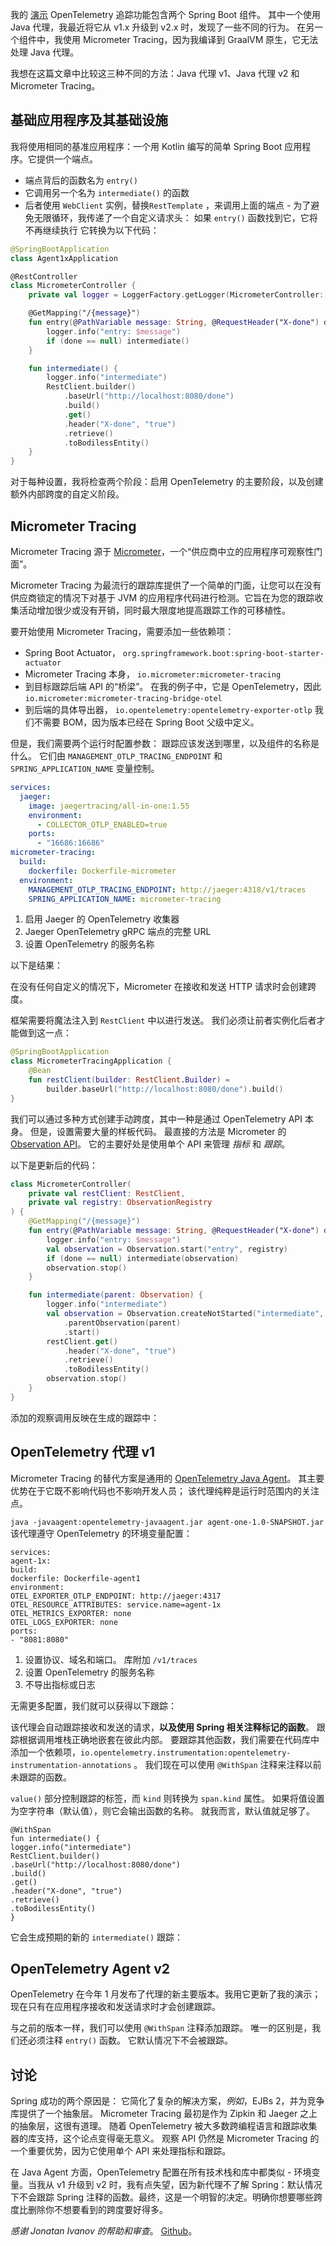 我的 [演示](https://github.com/nfrankel/opentelemetry-tracing) OpenTelemetry 追踪功能包含两个 Spring Boot 组件。
其中一个使用 Java 代理，我最近将它从 v1.x 升级到 v2.x 时，发现了一些不同的行为。
在另一个组件中，我使用 Micrometer Tracing，因为我编译到 GraalVM 原生，它无法处理 Java 代理。

我想在这篇文章中比较这三种不同的方法：Java 代理 v1、Java 代理 v2 和 Micrometer Tracing。

## 基础应用程序及其基础设施
我将使用相同的基准应用程序：一个用 Kotlin 编写的简单 Spring Boot 应用程序。它提供一个端点。

- 端点背后的函数名为
`entry()`
- 它调用另一个名为
`intermediate()`
的函数
- 后者使用
`WebClient`
实例，替换`RestTemplate`
，来调用上面的端点 - 为了避免无限循环，我传递了一个自定义请求头：
如果
`entry()`
函数找到它，它将不再继续执行
它转换为以下代码：

```kotlin
@SpringBootApplication
class Agent1xApplication

@RestController
class MicrometerController {
    private val logger = LoggerFactory.getLogger(MicrometerController::class.java)

    @GetMapping("/{message}")
    fun entry(@PathVariable message: String, @RequestHeader("X-done") done: String?) {
        logger.info("entry: $message")
        if (done == null) intermediate()
    }

    fun intermediate() {
        logger.info("intermediate")
        RestClient.builder()
            .baseUrl("http://localhost:8080/done")
            .build()
            .get()
            .header("X-done", "true")
            .retrieve()
            .toBodilessEntity()
    }
}
```
对于每种设置，我将检查两个阶段：启用 OpenTelemetry 的主要阶段，以及创建额外内部跨度的自定义阶段。

## Micrometer Tracing
Micrometer Tracing 源于 [Micrometer](https://micrometer.io/)，一个“供应商中立的应用程序可观察性门面”。

Micrometer Tracing 为最流行的跟踪库提供了一个简单的门面，让您可以在没有供应商锁定的情况下对基于 JVM 的应用程序代码进行检测。它旨在为您的跟踪收集活动增加很少或没有开销，同时最大限度地提高跟踪工作的可移植性。

要开始使用 Micrometer Tracing，需要添加一些依赖项：

- Spring Boot Actuator，
`org.springframework.boot:spring-boot-starter-actuator`
- Micrometer Tracing 本身，
`io.micrometer:micrometer-tracing`
- 到目标跟踪后端 API 的“桥梁”。
在我的例子中，它是 OpenTelemetry，因此
`io.micrometer:micrometer-tracing-bridge-otel`
- 到后端的具体导出器，
`io.opentelemetry:opentelemetry-exporter-otlp`
我们不需要 BOM，因为版本已经在 Spring Boot 父级中定义。

但是，我们需要两个运行时配置参数：
跟踪应该发送到哪里，以及组件的名称是什么。
它们由 `MANAGEMENT_OTLP_TRACING_ENDPOINT`
和 `SPRING_APPLICATION_NAME`
变量控制。

```yaml
services:
  jaeger:
    image: jaegertracing/all-in-one:1.55
    environment:
      - COLLECTOR_OTLP_ENABLED=true
    ports:
      - "16686:16686"
micrometer-tracing:
  build:
    dockerfile: Dockerfile-micrometer
  environment:
    MANAGEMENT_OTLP_TRACING_ENDPOINT: http://jaeger:4318/v1/traces
    SPRING_APPLICATION_NAME: micrometer-tracing
```
1. 启用 Jaeger 的 OpenTelemetry 收集器
2. Jaeger OpenTelemetry gRPC 端点的完整 URL
3. 设置 OpenTelemetry 的服务名称

以下是结果：

在没有任何自定义的情况下，Micrometer 在接收和发送 HTTP 请求时会创建跨度。

框架需要将魔法注入到 `RestClient`
中以进行发送。
我们必须让前者实例化后者才能做到这一点：

```kotlin
@SpringBootApplication
class MicrometerTracingApplication {
    @Bean
    fun restClient(builder: RestClient.Builder) =
        builder.baseUrl("http://localhost:8080/done").build()
}
```
我们可以通过多种方式创建手动跨度，其中一种是通过 OpenTelemetry API 本身。
但是，设置需要大量的样板代码。
最直接的方法是 Micrometer 的 [Observation API](https://docs.micrometer.io/micrometer/reference/observation.html)。
它的主要好处是使用单个 API 来管理 *指标* 和 *跟踪*。

以下是更新后的代码：

```kotlin
class MicrometerController(
    private val restClient: RestClient,
    private val registry: ObservationRegistry
) {
    @GetMapping("/{message}")
    fun entry(@PathVariable message: String, @RequestHeader("X-done") done: String?) {
        logger.info("entry: $message")
        val observation = Observation.start("entry", registry)
        if (done == null) intermediate(observation)
        observation.stop()
    }

    fun intermediate(parent: Observation) {
        logger.info("intermediate")
        val observation = Observation.createNotStarted("intermediate", registry)
            .parentObservation(parent)
            .start()
        restClient.get()
            .header("X-done", "true")
            .retrieve()
            .toBodilessEntity()
        observation.stop()
    }
}
```
添加的观察调用反映在生成的跟踪中：

## OpenTelemetry 代理 v1

Micrometer Tracing 的替代方案是通用的 [OpenTelemetry Java Agent](https://github.com/open-telemetry/opentelemetry-java-instrumentation)。
其主要优势在于它既不影响代码也不影响开发人员；
该代理纯粹是运行时范围内的关注点。

`java -javaagent:opentelemetry-javaagent.jar agent-one-1.0-SNAPSHOT.jar`
该代理遵守 OpenTelemetry 的环境变量配置：

```
services:
agent-1x:
build:
dockerfile: Dockerfile-agent1
environment:
OTEL_EXPORTER_OTLP_ENDPOINT: http://jaeger:4317
OTEL_RESOURCE_ATTRIBUTES: service.name=agent-1x
OTEL_METRICS_EXPORTER: none
OTEL_LOGS_EXPORTER: none
ports:
- "8081:8080"
```

1. 设置协议、域名和端口。
库附加 `/v1/traces`
2. 设置 OpenTelemetry 的服务名称
3. 不导出指标或日志

无需更多配置，我们就可以获得以下跟踪：

该代理会自动跟踪接收和发送的请求，**以及使用 Spring 相关注释标记的函数**。
跟踪根据调用堆栈正确地嵌套在彼此内部。
要跟踪其他函数，我们需要在代码库中添加一个依赖项，`io.opentelemetry.instrumentation:opentelemetry-instrumentation-annotations`
。
我们现在可以使用 `@WithSpan`
注释来注释以前未跟踪的函数。

`value()`
部分控制跟踪的标签，而 `kind`
则转换为 `span.kind`
属性。
如果将值设置为空字符串（默认值），则它会输出函数的名称。
就我而言，默认值就足够了。

```
@WithSpan
fun intermediate() {
logger.info("intermediate")
RestClient.builder()
.baseUrl("http://localhost:8080/done")
.build()
.get()
.header("X-done", "true")
.retrieve()
.toBodilessEntity()
}
```
它会生成预期的新的 `intermediate()`
跟踪：

## OpenTelemetry Agent v2
OpenTelemetry 在今年 1 月发布了代理的新主要版本。我用它更新了我的演示；现在只有在应用程序接收和发送请求时才会创建跟踪。

与之前的版本一样，我们可以使用 `@WithSpan`
注释添加跟踪。
唯一的区别是，我们还必须注释 `entry()`
函数。
它默认情况下不会被跟踪。

## 讨论
Spring 成功的两个原因是：
它简化了复杂的解决方案，*例如*，EJBs 2，并为竞争库提供了一个抽象层。
Micrometer Tracing 最初是作为 Zipkin 和 Jaeger 之上的抽象层，这很有道理。
随着 OpenTelemetry 被大多数跨编程语言和跟踪收集器的库支持，这个论点变得毫无意义。
观察 API 仍然是 Micrometer Tracing 的一个重要优势，因为它使用单个 API 来处理指标和跟踪。

在 Java Agent 方面，OpenTelemetry 配置在所有技术栈和库中都类似 - 环境变量。当我从 v1 升级到 v2 时，我有点失望，因为新代理不了解 Spring：默认情况下不会跟踪 Spring 注释的函数。最终，这是一个明智的决定。明确你想要哪些跨度比删除你不想要看到的跨度要好得多。

*感谢 Jonatan Ivanov 的帮助和审查*。
[Github](https://github.com/ajavageek/boot-tracing)。